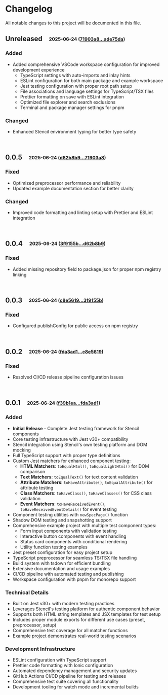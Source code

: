 # Changelog

All notable changes to this project will be documented in this file.

## **Unreleased**&emsp;<sub><sup>2025-06-24 ([71903a8...ade75da](https://github.com/stenciljs/jest-stencil-runner/compare/71903a8...ade75da?diff=split))</sup></sub>

### Added

- Added comprehensive VSCode workspace configuration for improved development experience
  - TypeScript settings with auto-imports and inlay hints
  - ESLint configuration for both main package and example workspace
  - Jest testing configuration with proper root path setup
  - File associations and language settings for TypeScript/TSX files
  - Prettier formatting on save with ESLint integration
  - Optimized file explorer and search exclusions
  - Terminal and package manager settings for pnpm

### Changed

- Enhanced Stencil environment typing for better type safety

<br>

## **0.0.5**&emsp;<sub><sup>2025-06-24 ([d62b8b9...71903a8](https://github.com/stenciljs/jest-stencil-runner/compare/d62b8b9...71903a8?diff=split))</sup></sub>

### Fixed

- Optimized preprocessor performance and reliability
- Updated example documentation section for better clarity

### Changed

- Improved code formatting and linting setup with Prettier and ESLint integration

<br>

## **0.0.4**&emsp;<sub><sup>2025-06-24 ([3f9155b...d62b8b9](https://github.com/stenciljs/jest-stencil-runner/compare/3f9155b...d62b8b9?diff=split))</sup></sub>

### Fixed

- Added missing repository field to package.json for proper npm registry linking

<br>

## **0.0.3**&emsp;<sub><sup>2025-06-24 ([c8e5619...3f9155b](https://github.com/stenciljs/jest-stencil-runner/compare/c8e5619...3f9155b?diff=split))</sup></sub>

### Fixed

- Configured publishConfig for public access on npm registry

<br>

## **0.0.2**&emsp;<sub><sup>2025-06-24 ([fda3ad1...c8e5619](https://github.com/stenciljs/jest-stencil-runner/compare/fda3ad1...c8e5619?diff=split))</sup></sub>

### Fixed

- Resolved CI/CD release pipeline configuration issues

<br>

## **0.0.1**&emsp;<sub><sup>2025-06-24 ([f39b1ea...fda3ad1](https://github.com/stenciljs/jest-stencil-runner/compare/f39b1ea...fda3ad1?diff=split))</sup></sub>

### Added

- **Initial Release** - Complete Jest testing framework for Stencil components
- Core testing infrastructure with Jest v30+ compatibility
- Stencil integration using Stencil's own testing platform and DOM mocking
- Full TypeScript support with proper type definitions
- Custom Jest matchers for enhanced component testing:
  - **HTML Matchers**: `toEqualHtml()`, `toEqualLightHtml()` for DOM comparison
  - **Text Matchers**: `toEqualText()` for text content validation
  - **Attribute Matchers**: `toHaveAttribute()`, `toEqualAttribute()` for attribute testing
  - **Class Matchers**: `toHaveClass()`, `toHaveClasses()` for CSS class validation
  - **Event Matchers**: `toHaveReceivedEvent()`, `toHaveReceivedEventDetail()` for event testing
- Component testing utilities with `newSpecPage()` function
- Shadow DOM testing and snapshotting support
- Comprehensive example project with multiple test component types:
  - Form input components with validation testing
  - Interactive button components with event handling
  - Status card components with conditional rendering
  - Utility function testing examples
- Jest preset configuration for easy project setup
- TypeScript preprocessor for seamless TS/TSX file handling
- Build system with tsdown for efficient bundling
- Extensive documentation and usage examples
- CI/CD pipeline with automated testing and publishing
- Workspace configuration with pnpm for monorepo support

### Technical Details

- Built on Jest v30+ with modern testing practices
- Leverages Stencil's testing platform for authentic component behavior
- Supports both HTML string templates and JSX templates for test setup
- Includes proper module exports for different use cases (preset, preprocessor, setup)
- Comprehensive test coverage for all matcher functions
- Example project demonstrates real-world testing scenarios

### Development Infrastructure

- ESLint configuration with TypeScript support
- Prettier code formatting with Ionic configuration
- Automated dependency management and security updates
- GitHub Actions CI/CD pipeline for testing and releases
- Comprehensive test suite covering all functionality
- Development tooling for watch mode and incremental builds

<br>
